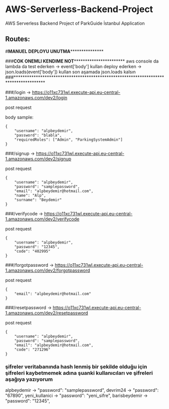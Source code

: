 # AWS-Serverless-Backend-Project
AWS Serverless Backend Project of ParkGuide İstanbul Application

## Routes: 

#**************************************************************MANUEL DEPLOYU UNUTMA*****************************************************************************

###******************************************************COK ONEMLI KENDIME NOT*****************************************************************************
aws console da lambda da test ederken -> event['body'] kullan
deploy ederken ->  json.loads(event['body'])  kullan
son aşamada json.loads kalsın
###**************************************************************************************

###/login   ->   https://o11xc731wl.execute-api.eu-central-1.amazonaws.com/dev2/login  


post request


body sample:

```
{
    "username": "alpbeydemir",
    "password": "blabla",
    "requiredRoles": ["Admin", "ParkingSystemAdmin"] 
}
```

###/signup   ->   https://o11xc731wl.execute-api.eu-central-1.amazonaws.com/dev2/signup  


post request


```
{
    "username": "alpbeydemir",
    "password": "samplepassword",
    "email": "alpbeydemir@hotmail.com",
    "name": "Alp",
    "surname": "Beydemir"
}
```


###/verifycode   ->   https://o11xc731wl.execute-api.eu-central-1.amazonaws.com/dev2/verifycode


post request


```
{
    "username": "alpbeydemir",
    "password": "12345",
    "code": "402995"
}
```

###/forgotpassword   ->   https://o11xc731wl.execute-api.eu-central-1.amazonaws.com/dev2/forgotpassword


post request


```
{
    "email": "alpbeydemir@hotmail.com"
}
```

###/resetpassword  ->   https://o11xc731wl.execute-api.eu-central-1.amazonaws.com/dev2/resetpassword


post request


```
{
    "username": "alpbeydemir",
    "password": "samplepassword",
    "email": "alpbeydemir@hotmail.com",
    "code": "271296"
}
```


### şifreler veritabanında hash lenmiş bir şekilde olduğu için şifreleri kaybetmemek adına şuanki kullanıcıları ve şifreleri aşağıya yazıyorum

alpbeydemir -> "password": "samplepassword",
devrim24 -> "password": "67890",
yeni_kullanici -> "password": "yeni_sifre",
barisbeydemir -> "password": "12345",